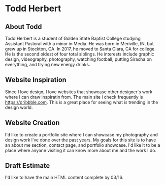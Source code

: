  # Todd Herbert
 
 ## About Todd
Todd Herbert is a student of Golden State Baptist College studying Assistant Pastoral with a minor in Media. He was born in Meriville, IN, but grew up in Stockton, CA. In 2017, he moved to Santa Clara, CA for college. He is the second oldest of four total siblings. He interests include graphic design, videography, photography, watching football, putting Siracha on everything, and trying new energy drinks.
## Website Inspiration
Since I love design, I love websites that showcase other designer's work where I can draw inspiratin from. The main site I check frequently is https://dribbble.com. This is a great place for seeing what is trending in the design world.
## Website Creation
I'd like to create a portfolio site where I can showcase my photography and design work I've done over the past years. My goals for this site is to have an about me section, contact page, and portfolio showcase. I'd like it to be a place where anyone visiting it can know more about me and the work I do.
## Draft Estimate
I'd like to have the main HTML content complete by 03/16.